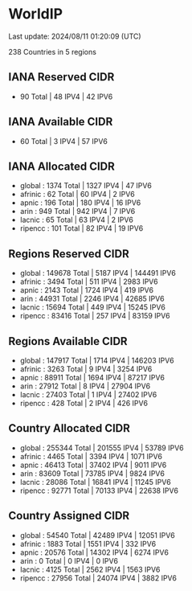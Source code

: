 # WorldIP

Last update: 2024/08/11 01:20:09 (UTC)

238 Countries in 5 regions

## IANA Reserved CIDR

- 90 Total | 48 IPV4 | 42 IPV6

## IANA Available CIDR

- 60 Total | 3 IPV4 | 57 IPV6

## IANA Allocated CIDR

- global : 1374 Total | 1327 IPV4 | 47 IPV6
- afrinic : 62 Total | 60 IPV4 | 2 IPV6
- apnic : 196 Total | 180 IPV4 | 16 IPV6
- arin : 949 Total | 942 IPV4 | 7 IPV6
- lacnic : 65 Total | 63 IPV4 | 2 IPV6
- ripencc : 101 Total | 82 IPV4 | 19 IPV6

## Regions Reserved CIDR

- global : 149678 Total | 5187 IPV4 | 144491 IPV6
- afrinic : 3494 Total | 511 IPV4 | 2983 IPV6
- apnic : 2143 Total | 1724 IPV4 | 419 IPV6
- arin : 44931 Total | 2246 IPV4 | 42685 IPV6
- lacnic : 15694 Total | 449 IPV4 | 15245 IPV6
- ripencc : 83416 Total | 257 IPV4 | 83159 IPV6

## Regions Available CIDR

- global : 147917 Total | 1714 IPV4 | 146203 IPV6
- afrinic : 3263 Total | 9 IPV4 | 3254 IPV6
- apnic : 88911 Total | 1694 IPV4 | 87217 IPV6
- arin : 27912 Total | 8 IPV4 | 27904 IPV6
- lacnic : 27403 Total | 1 IPV4 | 27402 IPV6
- ripencc : 428 Total | 2 IPV4 | 426 IPV6

## Country Allocated CIDR

- global : 255344 Total | 201555 IPV4 | 53789 IPV6
- afrinic : 4465 Total | 3394 IPV4 | 1071 IPV6
- apnic : 46413 Total | 37402 IPV4 | 9011 IPV6
- arin : 83609 Total | 73785 IPV4 | 9824 IPV6
- lacnic : 28086 Total | 16841 IPV4 | 11245 IPV6
- ripencc : 92771 Total | 70133 IPV4 | 22638 IPV6

## Country Assigned CIDR

- global : 54540 Total | 42489 IPV4 | 12051 IPV6
- afrinic : 1883 Total | 1551 IPV4 | 332 IPV6
- apnic : 20576 Total | 14302 IPV4 | 6274 IPV6
- arin : 0 Total | 0 IPV4 | 0 IPV6
- lacnic : 4125 Total | 2562 IPV4 | 1563 IPV6
- ripencc : 27956 Total | 24074 IPV4 | 3882 IPV6
